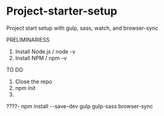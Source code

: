 # Project-starter-setup
Project start setup with gulp, sass, watch, and browser-sync

PRELIMINARIESS
1. Install Node.js / node -v
2. Install NPM / npm -v

TO DO
1. Close the repo
2. npm init
3. 
????- npm install --save-dev gulp gulp-sass browser-sync
